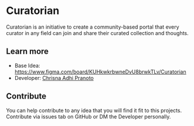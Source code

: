 # Curatorian

Curatorian is an initiative to create a community-based portal that every curator in any field can join and share their curated collection and thoughts.

## Learn more

  * Base Idea: https://www.figma.com/board/KUHkwkrbwneDvU8brwkTLv/Curatorian
  * Developer: [Chrisna Adhi Pranoto](https://github.com/chrisnaadhi)

## Contribute

You can help contribute to any idea that you will find it fit to this projects. Contribute via issues tab on GitHub or DM the Developer personally.